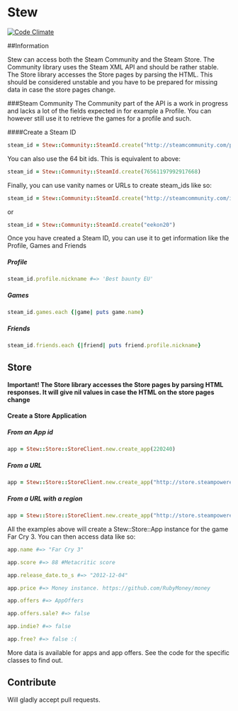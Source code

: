 # Stew

[![Code Climate](https://codeclimate.com/github/mskog/stew.png)](https://codeclimate.com/github/mskog/stew)

##Information

Stew can access both the Steam Community and the Steam Store. The Community library uses the Steam XML API and should be rather stable.
The Store library accesses the Store pages by parsing the HTML. This should be considered unstable and you have to be prepared for missing data in case the store pages change.

###Steam Community
The Community part of the API is a work in progress and lacks a lot of the fields expected in for example a Profile.
You can however still use it to retrieve the games for a profile and such.

####Create a Steam ID
```ruby
steam_id = Stew::Community::SteamId.create("http://steamcommunity.com/profiles/76561197992917668")
```

You can also use the 64 bit ids. This is equivalent to above:
```ruby
steam_id = Stew::Community::SteamId.create(76561197992917668)
```

Finally, you can use vanity names or URLs to create steam_ids like so:

```ruby
steam_id = Stew::Community::SteamId.create("http://steamcommunity.com/id/eekon20")
```
or
```ruby
steam_id = Stew::Community::SteamId.create("eekon20")
```

Once you have created a Steam ID, you can use it to get information like the Profile, Games and Friends

##### Profile
```ruby
steam_id.profile.nickname #=> 'Best baunty EU'
```

##### Games
```ruby
steam_id.games.each {|game| puts game.name}
```

##### Friends
```ruby
steam_id.friends.each {|friend| puts friend.profile.nickname}
```


## Store
**Important! The Store library accesses the Store pages by parsing HTML responses. It will give nil values in case the HTML on the store pages change**

#### Create a Store Application

##### From an App id
```ruby
app = Stew::Store::StoreClient.new.create_app(220240)
```

##### From a URL
```ruby
app = Stew::Store::StoreClient.new.create_app("http://store.steampowered.com/app/220240/")
```

##### From a URL with a region
```ruby
app = Stew::Store::StoreClient.new.create_app("http://store.steampowered.com/app/220240/?cc=uk")
```

All the examples above will create a Stew::Store::App instance for the game Far Cry 3. You can then access data like so:

```ruby
app.name #=> "Far Cry 3"

app.score #=> 88 #Metacritic score

app.release_date.to_s #=> "2012-12-04"

app.price #=> Money instance. https://github.com/RubyMoney/money

app.offers #=> AppOffers

app.offers.sale? #=> false

app.indie? #=> false

app.free? #=> false :(
```

More data is available for apps and app offers. See the code for the specific classes to find out.

## Contribute

Will gladly accept pull requests.

